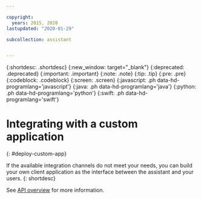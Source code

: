 ```yaml
---

copyright:
  years: 2015, 2020
lastupdated: "2020-01-29"

subcollection: assistant


---
```


{:shortdesc: .shortdesc}
{:new_window: target="_blank"}
{:deprecated: .deprecated}
{:important: .important}
{:note: .note}
{:tip: .tip}
{:pre: .pre}
{:codeblock: .codeblock}
{:screen: .screen}
{:javascript: .ph data-hd-programlang='javascript'}
{:java: .ph data-hd-programlang='java'}
{:python: .ph data-hd-programlang='python'}
{:swift: .ph data-hd-programlang='swift'}

# Integrating with a custom application
{: #deploy-custom-app}

If the available integration channels do not meet your needs, you can build your own client application as the interface between the assistant and your users.
{: shortdesc}

See [API overview](/docs/assistant?topic=assistant-api-overview) for more information.